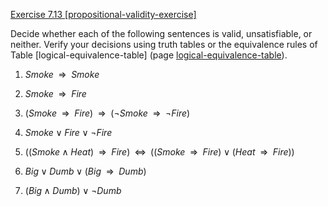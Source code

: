 [Exercise 7.13 \[propositional-validity-exercise\]](7-13/)

Decide whether each of the following
sentences is valid, unsatisfiable, or neither. Verify your decisions
using truth tables or the equivalence rules of
Table \[logical-equivalence-table\] (page [logical-equivalence-table](#/)).

1.  ${Smoke} {\:\;{\Rightarrow}\:\;}{Smoke}$

2.  ${Smoke} {\:\;{\Rightarrow}\:\;}{Fire}$

3.  $({Smoke} {\:\;{\Rightarrow}\:\;}{Fire}) {\:\;{\Rightarrow}\:\;}(\lnot {Smoke} {\:\;{\Rightarrow}\:\;}\lnot {Fire})$

4.  ${Smoke} \lor {Fire} \lor \lnot {Fire}$

5.  $(({Smoke} \land {Heat}) {\:\;{\Rightarrow}\:\;}{Fire})
            {\;\;{\Leftrightarrow}\;\;}(({Smoke} {\:\;{\Rightarrow}\:\;}{Fire}) \lor ({Heat} {\:\;{\Rightarrow}\:\;}{Fire}))$

6.  ${Big} \lor {Dumb} \lor ({Big} {\:\;{\Rightarrow}\:\;}{Dumb})$

7.  $({Big} \land {Dumb}) \lor \lnot {Dumb}$

